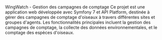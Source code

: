 WingWatch - Gestion des campagnes de comptage
Ce projet est une application web développée avec Symfony 7 et API Platform, destinée à gérer des campagnes de comptage d'oiseaux à travers différentes sites et groupes d'agents. Les fonctionnalités principales incluent la gestion des campagnes de comptage, la collecte des données environnementales, et le comptage des espèces d'oiseaux.
